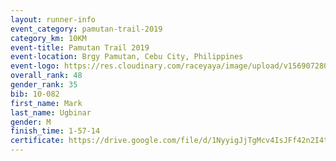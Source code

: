 ```yaml
---
layout: runner-info 
event_category: pamutan-trail-2019 
category_km: 10KM 
event-title: Pamutan Trail 2019 
event-location: Brgy Pamutan, Cebu City, Philippines 
event-logo: https://res.cloudinary.com/raceyaya/image/upload/v1569072806/logo/pamutan-trail_d8abrj.jpg 
overall_rank: 48
gender_rank: 35
bib: 10-082
first_name: Mark
last_name: Ugbinar
gender: M
finish_time: 1-57-14
certificate: https://drive.google.com/file/d/1NyyigJjTgMcv4IsJFf42n2I4tVbxonAZ/view?usp=sharing
---
```

